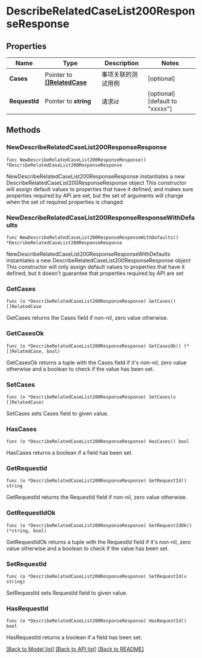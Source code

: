 # DescribeRelatedCaseList200ResponseResponse

## Properties

Name | Type | Description | Notes
------------ | ------------- | ------------- | -------------
**Cases** | Pointer to [**[]RelatedCase**](RelatedCase.md) | 事项关联的测试用例 | [optional] 
**RequestId** | Pointer to **string** | 请求id | [optional] [default to "xxxxx"]

## Methods

### NewDescribeRelatedCaseList200ResponseResponse

`func NewDescribeRelatedCaseList200ResponseResponse() *DescribeRelatedCaseList200ResponseResponse`

NewDescribeRelatedCaseList200ResponseResponse instantiates a new DescribeRelatedCaseList200ResponseResponse object
This constructor will assign default values to properties that have it defined,
and makes sure properties required by API are set, but the set of arguments
will change when the set of required properties is changed

### NewDescribeRelatedCaseList200ResponseResponseWithDefaults

`func NewDescribeRelatedCaseList200ResponseResponseWithDefaults() *DescribeRelatedCaseList200ResponseResponse`

NewDescribeRelatedCaseList200ResponseResponseWithDefaults instantiates a new DescribeRelatedCaseList200ResponseResponse object
This constructor will only assign default values to properties that have it defined,
but it doesn't guarantee that properties required by API are set

### GetCases

`func (o *DescribeRelatedCaseList200ResponseResponse) GetCases() []RelatedCase`

GetCases returns the Cases field if non-nil, zero value otherwise.

### GetCasesOk

`func (o *DescribeRelatedCaseList200ResponseResponse) GetCasesOk() (*[]RelatedCase, bool)`

GetCasesOk returns a tuple with the Cases field if it's non-nil, zero value otherwise
and a boolean to check if the value has been set.

### SetCases

`func (o *DescribeRelatedCaseList200ResponseResponse) SetCases(v []RelatedCase)`

SetCases sets Cases field to given value.

### HasCases

`func (o *DescribeRelatedCaseList200ResponseResponse) HasCases() bool`

HasCases returns a boolean if a field has been set.

### GetRequestId

`func (o *DescribeRelatedCaseList200ResponseResponse) GetRequestId() string`

GetRequestId returns the RequestId field if non-nil, zero value otherwise.

### GetRequestIdOk

`func (o *DescribeRelatedCaseList200ResponseResponse) GetRequestIdOk() (*string, bool)`

GetRequestIdOk returns a tuple with the RequestId field if it's non-nil, zero value otherwise
and a boolean to check if the value has been set.

### SetRequestId

`func (o *DescribeRelatedCaseList200ResponseResponse) SetRequestId(v string)`

SetRequestId sets RequestId field to given value.

### HasRequestId

`func (o *DescribeRelatedCaseList200ResponseResponse) HasRequestId() bool`

HasRequestId returns a boolean if a field has been set.


[[Back to Model list]](../README.md#documentation-for-models) [[Back to API list]](../README.md#documentation-for-api-endpoints) [[Back to README]](../README.md)


